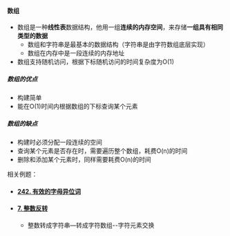 #### 数组

- 数组是一种**线性表**数据结构，他用一组**连续的内存空间**，来存储**一组具有相同类型的数据**
  - 数组和字符串是最基本的数据结构（字符串是由字符数组底层实现）
  - 数组在内存中是一段连续的内存地址
- 数组支持随机访问，根据下标随机访问的时间复杂度为O(1)

##### 数组的优点

- 构建简单
- 能在O(1)时间内根据数组的下标查询某个元素

##### 数组的缺点

- 构建时必须分配一段连续的空间
- 查询某个元素是否存在时，需要遍历整个数组，耗费O(n)的时间
- 删除和添加某个元素时，同样需要耗费O(n)的时间



相关例题：

- #### [242. 有效的字母异位词](https://leetcode-cn.com/problems/valid-anagram/)

- #### [7. 整数反转](https://leetcode-cn.com/problems/reverse-integer/)

  - 整数转成字符串—转成字符数组--字符元素交换



























